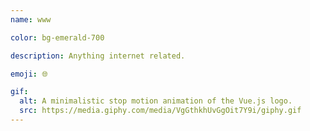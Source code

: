 ```yaml
---
name: www

color: bg-emerald-700

description: Anything internet related.

emoji: 🌐

gif:
  alt: A minimalistic stop motion animation of the Vue.js logo.
  src: https://media.giphy.com/media/VgGthkhUvGgOit7Y9i/giphy.gif
---
```

